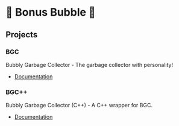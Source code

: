 # 💝 Bonus Bubble 💝

## Projects

### BGC

Bubbly Garbage Collector - The garbage collector with personality!

* [Documentation](./bgc/index.html)

### BGC++

Bubbly Garbage Collector (C++) - A C++ wrapper for BGC.

* [Documentation](./bgcpp/index.html)
